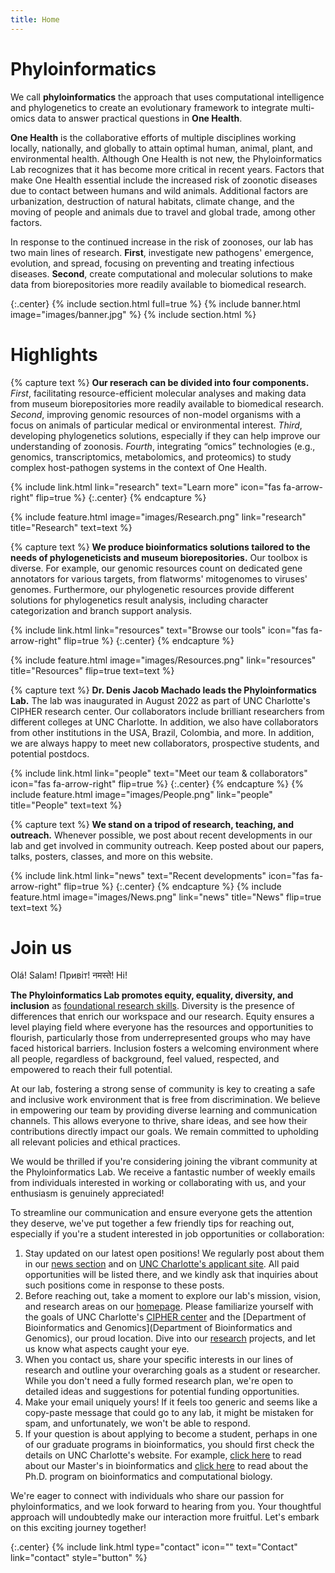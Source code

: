 ```yaml
---
title: Home
---
```


<!--Openning statement-->

# Phyloinformatics

We call **phyloinformatics** the approach that uses computational intelligence and phylogenetics to create an evolutionary framework to integrate multi-omics data to answer practical questions in **One Health**.

**One Health** is the collaborative efforts of multiple disciplines working locally, nationally, and globally to attain optimal human, animal, plant, and environmental health. Although One Health is not new, the Phyloinformatics Lab recognizes that it has become more critical in recent years. Factors that make One Health essential include the increased risk of zoonotic diseases due to contact between humans and wild animals. Additional factors are urbanization, destruction of natural habitats, climate change, and the moving of people and animals due to travel and global trade, among other factors.

In response to the continued increase in the risk of zoonoses, our lab has two main lines of research. **First**, investigate new pathogens' emergence, evolution, and spread, focusing on preventing and treating infectious diseases. **Second**, create computational and molecular solutions to make data from biorepositories more readily available to biomedical research.

<!--Banner-->

{:.center}
{% include section.html full=true %}
{% include banner.html image="images/banner.jpg" %}
{% include section.html %}


# Highlights

<!--Research-->

{% capture text %}
**Our reserach can be divided into four components.** _First_, facilitating resource-efficient molecular analyses and making data from museum biorepositories more readily available to biomedical research. _Second_, improving genomic resources of non-model organisms with a focus on animals of particular medical or environmental interest. _Third_, developing phylogenetics solutions, especially if they can help improve our understanding of zoonosis. _Fourth_, integrating “omics” technologies (e.g., genomics, transcriptomics, metabolomics, and proteomics) to study complex host-pathogen systems in the context of One Health.

{% include link.html link="research" text="Learn more" icon="fas fa-arrow-right" flip=true %}
{:.center}
{% endcapture %}

{% include feature.html image="images/Research.png" link="research" title="Research" text=text %}

<!--Resources-->

{% capture text %}
**We produce bioinformatics solutions tailored to the needs of phylogeneticists and museum biorepositories.** Our toolbox is diverse. For example, our genomic resources count on dedicated gene annotators for various targets, from flatworms' mitogenomes to viruses' genomes. Furthermore, our phylogenetic resources provide different solutions for phylogenetics result analysis, including character categorization and branch support analysis.

{% include link.html link="resources" text="Browse our tools" icon="fas fa-arrow-right" flip=true %}
{:.center}
{% endcapture %}

{% include feature.html image="images/Resources.png" link="resources" title="Resources" flip=true text=text %}

<!--People-->

{% capture text %}
**Dr. Denis Jacob Machado leads the Phyloinformatics Lab.** The lab was inaugurated in August 2022 as part of UNC Charlotte's CIPHER research center. Our collaborators include brilliant researchers from different colleges at UNC Charlotte. In addition, we also have collaborators from other institutions in the USA, Brazil, Colombia, and more. In addition, we are always happy to meet new collaborators, prospective students, and potential postdocs.

{% include link.html link="people" text="Meet our team & collaborators" icon="fas fa-arrow-right" flip=true %}
{:.center}
{% endcapture %}
{% include feature.html image="images/People.png" link="people" title="People" text=text %}

<!--News-->

{% capture text %}
**We stand on a tripod of research, teaching, and outreach.** Whenever possible, we post about recent developments in our lab and get involved in community outreach. Keep posted about our papers, talks, posters, classes, and more on this website.

{% include link.html link="news" text="Recent developments" icon="fas fa-arrow-right" flip=true %}
{:.center}
{% endcapture %}
{% include feature.html image="images/News.png" link="news" title="News" flip=true text=text %}

<!--Closing remarks-->

# Join us

Olá! Salam! Привіт! नमस्ते! Hi!

**The Phyloinformatics Lab promotes equity, equality, diversity, and inclusion** as [foundational research skills](https://doi.org/10.1038/s41562-022-01406-7). Diversity is the presence of differences that enrich our workspace and our research. Equity ensures a level playing field where everyone has the resources and opportunities to flourish, particularly those from underrepresented groups who may have faced historical barriers. Inclusion fosters a welcoming environment where all people, regardless of background, feel valued, respected, and empowered to reach their full potential.

At our lab, fostering a strong sense of community is key to creating a safe and inclusive work environment that is free from discrimination. We believe in empowering our team by providing diverse learning and communication channels. This allows everyone to thrive, share ideas, and see how their contributions directly impact our goals. We remain committed to upholding all relevant policies and ethical practices.

We would be thrilled if you're considering joining the vibrant community at the Phyloinformatics Lab. We receive a fantastic number of weekly emails from individuals interested in working or collaborating with us, and your enthusiasm is genuinely appreciated!

To streamline our communication and ensure everyone gets the attention they deserve, we've put together a few friendly tips for reaching out, especially if you're a student interested in job opportunities or collaboration:

1. Stay updated on our latest open positions! We regularly post about them in our [news section](https://phyloinformatics.com/news/) and on [UNC Charlotte's applicant site](https://jobs.charlotte.edu/postings/search). All paid opportunities will be listed there, and we kindly ask that inquiries about such positions come in response to these posts.
2. Before reaching out, take a moment to explore our lab's mission, vision, and research areas on our [homepage](https://phyloinformatics.com/). Please familiarize yourself with the goals of UNC Charlotte's [CIPHER center](https://cipher.charlotte.edu/) and the [Department of Bioinformatics and Genomics](Department of Bioinformatics and Genomics), our proud location. Dive into our [research](https://phyloinformatics.com/research/) projects, and let us know what aspects caught your eye.
3. When you contact us, share your specific interests in our lines of research and outline your overarching goals as a student or researcher. While you don't need a fully formed research plan, we're open to detailed ideas and suggestions for potential funding opportunities.
4. Make your email uniquely yours! If it feels too generic and seems like a copy-paste message that could go to any lab, it might be mistaken for spam, and unfortunately, we won't be able to respond.
5. If your question is about applying to become a student, perhaps in one of our graduate programs in bioinformatics, you should first check the details on UNC Charlotte's website. For example, [click here](https://cci.charlotte.edu/academics/bioinformatics/bioinformatics-ms-program/) to read about our Master's in bioinformatics and [click here](https://gradadmissions.charlotte.edu/programs/bioinformatics-and-computational-biology-phd#:~:text=The%20Ph.,worldwide%20in%20academia%20and%20industry) to read about the Ph.D. program on bioinformatics and computational biology.

We're eager to connect with individuals who share our passion for phyloinformatics, and we look forward to hearing from you. Your thoughtful approach will undoubtedly make our interaction more fruitful. Let's embark on this exciting journey together!

{:.center}
{% include link.html type="contact" icon="" text="Contact" link="contact" style="button" %}

